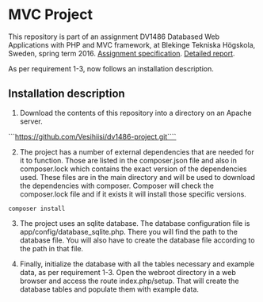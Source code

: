 # MVC Project

This repository is part of an assignment DV1486 Databased Web Applications with PHP and MVC framework, at Blekinge Tekniska Högskola, Sweden, spring term 2016. [Assignment specification](http://dbwebb.se/phpmvc/kmom10). [Detailed report](http://www.student.bth.se/~alkw15/dbwebb-kurser/mvc/kmom05/Anax-MVC/webroot/index.php/redovisning).

As per requirement 1-3, now follows an installation description.

## Installation description

1. Download the contents of this repository into a directory on an Apache server.

```https://github.com/Vesihiisi/dv1486-project.git````

2. The project has a number of external dependencies that are needed for it to function. Those are listed in the composer.json file and also in composer.lock which contains the exact version of the dependencies used. These files are in the main directory and will be used to download the dependencies with composer. Composer will check the composer.lock file and if it exists it will install those specific versions.

```composer install```

3. The project uses an sqlite database. The database configuration file is app/config/database_sqlite.php. There you will find the path to the database file. You will also have to create the database file according to the path in that file.

4. Finally, initialize the database with all the tables necessary and example data, as per requirement 1-3. Open the webroot directory in a web browser and access the route index.php/setup. That will create the database tables and populate them with example data.
